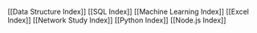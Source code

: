 [[Data Structure Index]]
[[SQL Index]]
[[Machine Learning Index]]
[[Excel Index]]
[[Network Study Index]]
[[Python Index]]
[[Node.js Index]]
